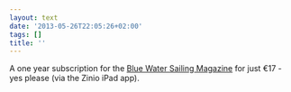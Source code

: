 ```yaml
---
layout: text
date: '2013-05-26T22:05:26+02:00'
tags: []
title: ''
---
```

A one year subscription for the [Blue Water Sailing Magazine](http://www.bwsailing.com/bw/) for just €17 - yes please (via the Zinio iPad app).
